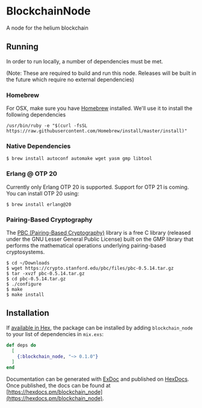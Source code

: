 # BlockchainNode

A node for the helium blockchain

## Running

In order to run locally, a number of dependencies must be met.

(Note: These are required to build and run this node. Releases will be built in the future which require no external dependencies)

### Homebrew

For OSX, make sure you have [Homebrew](https://brew.sh/) installed. We'll use it to install the following dependencies

```
/usr/bin/ruby -e "$(curl -fsSL https://raw.githubusercontent.com/Homebrew/install/master/install)"
```

### Native Dependencies

```
$ brew install autoconf automake wget yasm gmp libtool
```

### Erlang @ OTP 20
Currently only Erlang OTP 20 is supported. Support for OTP 21 is coming. You can install OTP 20 using:

```
$ brew install erlang@20
```

### Pairing-Based Cryptography
The [PBC (Pairing-Based Cryptography)](https://crypto.stanford.edu/pbc/) library is a free C library (released under the GNU Lesser General Public License) built on the GMP library that performs the mathematical operations underlying pairing-based cryptosystems.

```
$ cd ~/Downloads
$ wget https://crypto.stanford.edu/pbc/files/pbc-0.5.14.tar.gz
$ tar -xvzf pbc-0.5.14.tar.gz
$ cd pbc-0.5.14.tar.gz
$ ./configure
$ make
$ make install
```

## Installation

If [available in Hex](https://hex.pm/docs/publish), the package can be installed
by adding `blockchain_node` to your list of dependencies in `mix.exs`:

```elixir
def deps do
  [
    {:blockchain_node, "~> 0.1.0"}
  ]
end
```

Documentation can be generated with [ExDoc](https://github.com/elixir-lang/ex_doc)
and published on [HexDocs](https://hexdocs.pm). Once published, the docs can
be found at [https://hexdocs.pm/blockchain_node](https://hexdocs.pm/blockchain_node).

